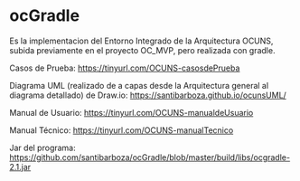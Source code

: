 # ocGradle
Es la implementacion del Entorno Integrado de la Arquitectura OCUNS, subida previamente en el proyecto OC_MVP, 
pero realizada con gradle.

Casos de Prueba:
https://tinyurl.com/OCUNS-casosdePrueba

Diagrama UML (realizado de a capas desde la Arquitectura general al diagrama detallado) de Draw.io:
https://santibarboza.github.io/ocunsUML/

Manual de Usuario:
https://tinyurl.com/OCUNS-manualdeUsuario

Manual Técnico:
https://tinyurl.com/OCUNS-manualTecnico

Jar del programa:
https://github.com/santibarboza/ocGradle/blob/master/build/libs/ocgradle-2.1.jar

